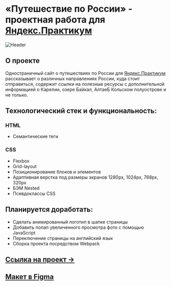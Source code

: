 # «Путешествие по России» - проектная работа для [Яндекс.Практикум](https://practicum.yandex.ru/)
![Header](https://github.com/UshakovDmitry/russian-travel-nice/blob/main/images/fifi.gif)
## О проекте
Одностраничный сайт о путешествиях по России для [Яндекс.Практикум](https://practicum.yandex.ru/) рассказывает о различных направлениях России, куда стоит отправиться, содержит ссылки на полезные ресурсы с дополнительной информацией о Карелии, озере Байкал, АлтаеБ Кольском полуострове и не только.

## Технологический стек и функциональность:
### HTML
* Семантические теги
### CSS
* Flexbox
* Grid-layout
* Позиционирование блоков и элементов
* Адаптивная верстка под размеры экранов 1280px, 1024px, 768px, 320px
* БЭМ Nested
* Псевдоклассы CSS

## Планируется доработать:
* Сделать анимированный логотип в шапке страницы
* Добавить попап увеличенного просмотра фото с помощью JavaScript
* Переключение страницы на английский язык
* Сборка проекта посредством Webpack

## [Ссылка на проект &rarr;]()

## [Макет в Figma](https://www.figma.com/file/5S2WSbEFL6awjVWJ0NWL8Q/Sprint-3_-Russia-_-desktop-%2B-mobile?node-id=28503%3A0)
